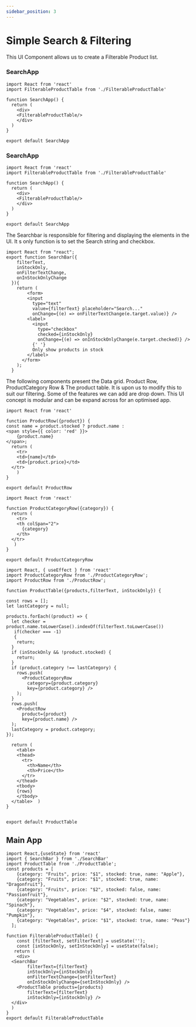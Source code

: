 ```yaml
---
sidebar_position: 3
---
```


# Simple Search & Filtering
This UI Component allows us to create a Filterable Product list. 

### SearchApp
```JSX
import React from 'react'
import FilterableProductTable from './FilterableProductTable'

function SearchApp() {
  return (
    <div>
    <FilterableProductTable/>
    </div>
  )
}

export default SearchApp
```

### SearchApp



```JSX
import React from 'react'
import FilterableProductTable from './FilterableProductTable'

function SearchApp() {
  return (
    <div>
    <FilterableProductTable/>
    </div>
  )
}

export default SearchApp
```

The Searchbar is responsible for filtering and displaying the elements in the UI. It s only function is to set the Search string and checkbox. 

```JSX
import React from "react";
export function SearchBar({
    filterText,
    inStockOnly,
    onFilterTextChange,
    onInStockOnlyChange
  }){
    return (
        <form>
        <input 
          type="text" 
          value={filterText} placeholder="Search..." 
          onChange={(e) => onFilterTextChange(e.target.value)} />
        <label>
          <input 
            type="checkbox" 
            checked={inStockOnly} 
            onChange={(e) => onInStockOnlyChange(e.target.checked)} />
          {' '}
          Only show products in stock
        </label>
      </form>
    );
  }
```

The following components present the Data grid.
Product Row, ProductCategory Row & The product table. It is upon us to modify this to suit our filtering.
Some of the features we can add are drop down. This UI concept is modular and can be expand across for an optimised app.

```JSX
import React from 'react'

function ProductRow({product}) {
const name = product.stocked ? product.name :
<span style={{ color: 'red' }}>
    {product.name}
</span>;
  return (
    <tr>
    <td>{name}</td>
    <td>{product.price}</td>
  </tr>
    )
}

export default ProductRow
```

```JSX
import React from 'react'

function ProductCategoryRow({category}) {
  return (
    <tr>
    <th colSpan="2">
      {category}
    </th>
  </tr> 
   )
}

export default ProductCategoryRow
```

```JSX
import React, { useEffect } from 'react'
import ProductCategoryRow from './ProductCategoryRow';
import ProductRow from './ProductRow';

function ProductTable({products,filterText, inStockOnly}) {

const rows = [];
let lastCategory = null;

products.forEach((product) => {
  let checker =  product.name.toLowerCase().indexOf(filterText.toLowerCase())
   if(checker === -1)
   {
    return;
  }
  if (inStockOnly && !product.stocked) {
    return;
  }
  if (product.category !== lastCategory) {
    rows.push(
      <ProductCategoryRow
        category={product.category}
        key={product.category} />
    );
  }
  rows.push(
    <ProductRow
      product={product}
      key={product.name} />
  );
  lastCategory = product.category;
});

  return (
    <table>
    <thead>
      <tr>
        <th>Name</th>
        <th>Price</th>
      </tr>
    </thead>
    <tbody>
    {rows}    
    </tbody>
  </table>  )
}


export default ProductTable
```


## Main App
```JSX
import React,{useState} from 'react'
import { SearchBar } from './SearchBar'
import ProductTable from './ProductTable';
const products = [
    {category: "Fruits", price: "$1", stocked: true, name: "Apple"},
    {category: "Fruits", price: "$1", stocked: true, name: "Dragonfruit"},
    {category: "Fruits", price: "$2", stocked: false, name: "Passionfruit"},
    {category: "Vegetables", price: "$2", stocked: true, name: "Spinach"},
    {category: "Vegetables", price: "$4", stocked: false, name: "Pumpkin"},
    {category: "Vegetables", price: "$1", stocked: true, name: "Peas"}
  ];

function FilterableProductTable() {
    const [filterText, setFilterText] = useState('');
    const [inStockOnly, setInStockOnly] = useState(false);
   return (
    <div>
  <SearchBar 
        filterText={filterText} 
        inStockOnly={inStockOnly} 
        onFilterTextChange={setFilterText} 
        onInStockOnlyChange={setInStockOnly} />
    <ProductTable products={products} 
        filterText={filterText}
        inStockOnly={inStockOnly} />
  </div>
  )
}
export default FilterableProductTable
```
